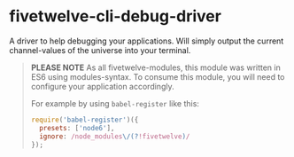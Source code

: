 fivetwelve-cli-debug-driver
===========================

A driver to help debugging your applications. Will simply output the
current channel-values of the universe into your terminal.

> **PLEASE NOTE** As all fivetwelve-modules, this module was written
> in ES6 using modules-syntax. To consume this module, you will need
> to configure your application accordingly.
>
> For example by using `babel-register` like this:
>
> ```javascript
> require('babel-register')({
>   presets: ['node6'],
>   ignore: /node_modules\/(?!fivetwelve)/
> });
